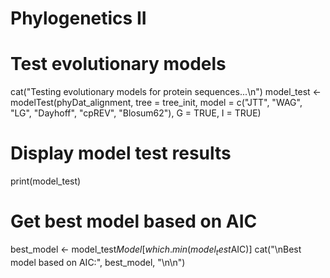 # Phylogenetics II

# Test evolutionary models
cat("Testing evolutionary models for protein sequences...\n")
model_test <- modelTest(phyDat_alignment, tree = tree_init, 
                        model = c("JTT", "WAG", "LG", "Dayhoff", "cpREV", "Blosum62"),
                        G = TRUE, I = TRUE)

# Display model test results
print(model_test)

# Get best model based on AIC
best_model <- model_test$Model[which.min(model_test$AIC)]
cat("\nBest model based on AIC:", best_model, "\n\n")